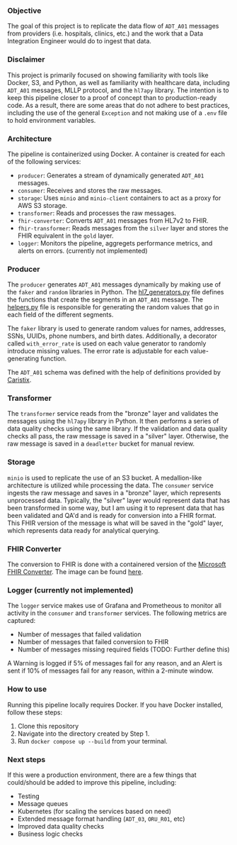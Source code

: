 ### Objective

The goal of this project is to replicate the data flow of `ADT_A01` messages from providers (i.e. hospitals, clinics, etc.) and the work that a Data Integration Engineer would do to ingest that data.

### Disclaimer

This project is primarily focused on showing familiarity with tools like Docker, S3, and Python, as well as familiarity with healthcare data, including `ADT_A01` messages, MLLP protocol, and the `hl7apy` library. The intention is to keep this pipeline closer to a proof of concept than to production-ready code. As a result, there are some areas that do not adhere to best practices, including the use of the general `Exception` and not making use of a `.env` file to hold environment variables. 

### Architecture

The pipeline is containerized using Docker. A container is created for each of the following services:
- `producer`: Generates a stream of dynamically generated `ADT_A01` messages.  
- `consumer`: Receives and stores the raw messages.
- `storage`: Uses `minio` and `minio-client` containers to act as a proxy for AWS S3 storage.
- `transformer`: Reads and processes the raw messages.  
- `fhir-converter`: Converts `ADT_A01` messages from HL7v2 to FHIR.  
- `fhir-transformer`: Reads messages from the `silver` layer and stores the FHIR equivalent in the `gold` layer.  
- `logger`: Monitors the pipeline, aggregets performance metrics, and alerts on errors. (currently not implemented)

### Producer

The `producer` generates `ADT_A01` messages dynamically by making use of the `faker` and `random` libraries in Python. The [hl7_generators.py](https://github.com/bryanbritten/hl7-integration/blob/main/docker/producer/hl7_generators.py) file defines the functions that create the segments in an `ADT_A01` message. The [helpers.py](https://github.com/bryanbritten/hl7-integration/blob/main/docker/producer/helpers.py) file is responsible for generating the random values that go in each field of the different segments. 

The `faker` library is used to generate random values for names, addresses, SSNs, UUIDs, phone numbers, and birth dates. Additionally, a decorator called `with_error_rate` is used on each value generator to randomly introduce missing values. The error rate is adjustable for each value-generating function.

The `ADT_A01` schema was defined with the help of definitions provided by [Caristix](https://hl7-definition.caristix.com/v2/HL7v2.5/Segments). 

### Transformer

The `transformer` service reads from the "bronze" layer and validates the messages using the `hl7apy` library in Python. It then performs a series of data quality checks using the same library. If the validation and data quality checks all pass, the raw message is saved in a "silver" layer. Otherwise, the raw message is saved in a `deadletter` bucket for manual review. 

### Storage

`minio` is used to replicate the use of an S3 bucket. A medallion-like architecture is utilized while processing the data. The `consumer` service ingests the raw message and saves in a "bronze" layer, which represents unprocessed data. Typically, the "silver" layer would represent data that has been transformed in some way, but I am using it to represent data that has been validated and QA'd and is ready for conversion into a FHIR format. This FHIR version of the message is what will be saved in the "gold" layer, which represents data ready for analytical querying.

### FHIR Converter

The conversion to FHIR is done with a containered version of the [Microsoft FHIR Converter](https://github.com/microsoft/FHIR-Converter). The image can be found [here](https://hub.docker.com/r/microsoft/healthcareapis-fhir-converter).

### Logger (currently not implemented)

The `logger` service makes use of Grafana and Prometheous to monitor all activity in the `consumer` and `transformer` services. The following metrics are captured:
- Number of messages that failed validation  
- Number of messages that failed conversion to FHIR  
- Number of messages missing required fields (TODO: Further define this)  

A Warning is logged if 5% of messages fail for any reason, and an Alert is sent if 10% of messages fail for any reason, within a 2-minute window.

### How to use

Running this pipeline locally requires Docker. If you have Docker installed, follow these steps:
1. Clone this repository  
2. Navigate into the directory created by Step 1.  
3. Run `docker compose up --build` from your terminal.  

### Next steps

If this were a production environment, there are a few things that could/should be added to improve this pipeline, including:

- Testing
- Message queues
- Kubernetes (for scaling the services based on need)
- Extended message format handling (`ADT_03`, `ORU_R01`, etc)
- Improved data quality checks
- Business logic checks
